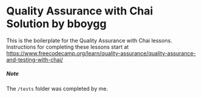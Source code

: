 # Quality Assurance with Chai Solution by bboygg

This is the boilerplate for the Quality Assurance with Chai lessons. Instructions for completing these lessons start at https://www.freecodecamp.org/learn/quality-assurance/quality-assurance-and-testing-with-chai/


##### Note
The `/tests` folder was completed by me.

